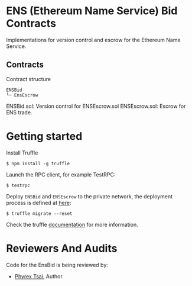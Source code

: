 # ENS (Ethereum Name Service) Bid Contracts
Implementations for version control and escrow for the Ethereum Name Service.

## Contracts

Contract structure
```
ENSBid
└─ EnsEscrow
```

ENSBid.sol: Version control for ENSEscrow.sol
ENSEscrow.sol: Escrow for ENS trade.

# Getting started

Install Truffle

```
$ npm install -g truffle
```

Launch the RPC client, for example TestRPC:
```
$ testrpc
```

Deploy `ENSBid` and `ENSEscrow` to the private network, the deployment process is defined at [here](./migrations/2_deploy_contracts.js):

```
$ truffle migrate --reset
```

Check the truffle [documentation](http://truffleframework.com/docs/) for more information.

# Reviewers And Audits

Code for the EnsBid is being reviewed by:

- [Phyrex Tsai](https://github.com/PhyrexTsai), Author.
